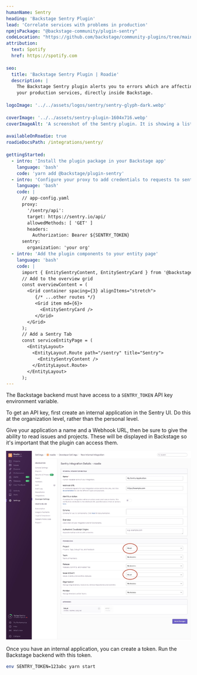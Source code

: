 ```yaml
---
humanName: Sentry
heading: 'Backstage Sentry Plugin'
lead: 'Correlate services with problems in production'
npmjsPackage: "@backstage-community/plugin-sentry"
codeLocation: "https://github.com/backstage/community-plugins/tree/main/workspaces/sentry/plugins/sentry"
attribution:
  text: Spotify
  href: https://spotify.com

seo:
  title: 'Backstage Sentry Plugin | Roadie'
  description: |
    The Backstage Sentry plugin alerts you to errors which are affecting
    your production services, directly inside Backstage.

logoImage: '../../assets/logos/sentry/sentry-glyph-dark.webp'

coverImage: '../../assets/sentry-plugin-1604x716.webp'
coverImageAlt: 'A screenshot of the Sentry plugin. It is showing a list of errors.'

availableOnRoadie: true
roadieDocsPath: /integrations/sentry/

gettingStarted:
  - intro: 'Install the plugin package in your Backstage app'
    language: 'bash'
    code: 'yarn add @backstage/plugin-sentry'
  - intro: 'Configure your proxy to add credentials to requests to sentry.'
    language: 'bash'
    code: |
      // app-config.yaml
      proxy:
        '/sentry/api':
        target: https://sentry.io/api/
        allowedMethods: [ 'GET' ]
        headers:
          Authorization: Bearer ${SENTRY_TOKEN}
      sentry:
        organization: 'your org'
  - intro: 'Add the plugin components to your entity page'
    language: 'bash'
    code: |
      import { EntitySentryContent, EntitySentryCard } from '@backstage/plugin-sentry';
      // Add to the overview grid
      const overviewContent = (
        <Grid container spacing={3} alignItems="stretch">
           {/* ...other routes */}
           <Grid item md={6}>
             <EntitySentryCard />
           </Grid>
        </Grid>
      );
      // Add a Sentry Tab
      const serviceEntityPage = (
        <EntityLayout>
          <EntityLayout.Route path="/sentry" title="Sentry">
            <EntitySentryContent />
          </EntityLayout.Route>
        </EntityLayout>
      );
---
```


The Backstage backend must have access to a `SENTRY_TOKEN` API key environment variable.

To get an API key, first create an internal application in the Sentry UI. Do this at the
organization level, rather than the personal level.

Give your application a name and a Webhook URL, then be sure to give the ability to read
issues and projects. These will be displayed in Backstage so it's important that the plugin
can access them.

![Creating an internal application in the Sentry UI](./sentry-create-internal-application-1590x1621.jpg)

Once you have an internal application, you can create a token. Run the Backstage backend with
this token.

```bash
env SENTRY_TOKEN=123abc yarn start
```
